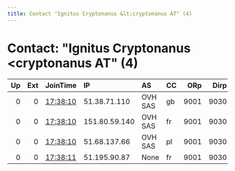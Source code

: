 ```yaml
---
title: Contact "Ignitus Cryptonanus &lt;cryptonanus AT" (4)
---
```


# Contact: "Ignitus Cryptonanus &lt;cryptonanus AT" (4)

|   Up |   Ext | JoinTime                                                                                            | IP            | AS      | CC   |   ORp |   Dirp | OS    | Version   | Nickname    |   eFamMembers |
|-----:|------:|:----------------------------------------------------------------------------------------------------|:--------------|:--------|:-----|------:|-------:|:------|:----------|:------------|--------------:|
|    0 |     0 | [17:38:10](https://metrics.torproject.org/rs.html#details/1E372080D920425A0082796C241157757D940C22) | 51.38.71.110  | OVH SAS | gb   |  9001 |   9030 | Linux | 0.4.4.6   | cryptonanus |             1 |
|    0 |     0 | [17:38:10](https://metrics.torproject.org/rs.html#details/9722F41BA7612CF2104289575508A52C0512162D) | 151.80.59.140 | OVH SAS | fr   |  9001 |   9030 | Linux | 0.4.4.6   | cryptonanus |             1 |
|    0 |     0 | [17:38:10](https://metrics.torproject.org/rs.html#details/E8FA950F2DC4BBBEABFDEBF8B9D33204D9CAF186) | 51.68.137.66  | OVH SAS | pl   |  9001 |   9030 | Linux | 0.4.4.6   | cryptonanus |             1 |
|    0 |     0 | [17:38:11](https://metrics.torproject.org/rs.html#details/73B3A0FA2E40BE1245E9D3DC0FA95075C3173B24) | 51.195.90.87  | None    | fr   |  9001 |   9030 | Linux | 0.4.4.6   | cryptonanus |             1 |
